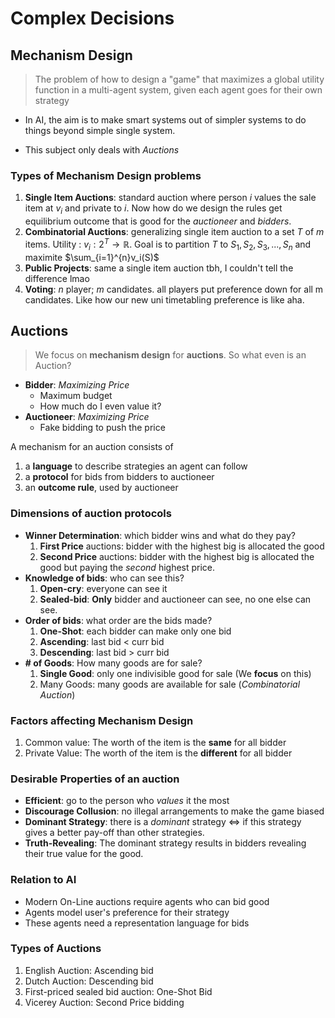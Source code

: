 # Complex Decisions      
## Mechanism Design
> The problem of how to design a "game" that maximizes a global utility function in a multi-agent system, given each agent goes for their own strategy

-  In AI, the aim is to make smart systems out of simpler systems to do things beyond simple single system. 

- This subject only deals with *Auctions*

###  Types of Mechanism Design problems
1. **Single Item Auctions**: standard auction where person $i$ values the sale item at $v_i$ and private to $i$. Now how do we design the rules get equilibrium outcome that is good for the *auctioneer* and *bidders*.
2. **Combinatorial Auctions**: generalizing single item auction to a set $T$ of $m$ items. Utility : $v_i:2^T \rightarrow \mathbb{R}$. Goal is to partition $T$ to $S_1, S_2, S_3,..., S_n$ and maximite $\sum_{i=1}^{n}v_i(S)$
3. **Public Projects**: same a single item auction tbh, I couldn't tell the difference lmao
4. **Voting**: $n$ player; $m$ candidates. all players put preference down for all m candidates. Like how our new uni timetabling preference is like aha.

## Auctions 
> We focus on **mechanism design** for **auctions**. So what even is an Auction?
   - **Bidder**: *Maximizing Price*
      - Maximum budget
      - How much do I even value it?
   - **Auctioneer**: *Maximizing Price*
      - Fake bidding to push the price

A mechanism for an auction consists of
1. a **language** to describe strategies an agent can follow
2. a **protocol** for bids from bidders to auctioneer
3. an **outcome rule**, used by auctioneer

### Dimensions of auction protocols
- **Winner Determination**: which bidder wins and what do they pay?
   1. **First Price** auctions: bidder with the highest big is allocated the good
   2. **Second Price** auctions: bidder with the highest big is allocated the good but paying the *second* highest price.
- **Knowledge of bids**: who can see this?
    1. **Open-cry**: everyone can see it
    2. **Sealed-bid**: **Only** bidder and auctioneer can see, no one else can see.
- **Order of bids**: what order are the bids made?
  1. **One-Shot**: each bidder can make only one bid
  2. **Ascending**: last bid < curr bid
  3. **Descending**: last bid > curr bid
- **# of Goods**: How many goods are for sale?
     1. **Single Good**: only one indivisible good for sale (We **focus** on this)
     2. Many Goods: many goods are available for sale (*Combinatorial Auction*)

### Factors affecting Mechanism Design
1. Common value: The worth of the item is the **same** for all bidder
2. Private Value: The worth of the item is the **different** for all bidder

### Desirable Properties of an **auction**
- **Efficient**: go to the person who *values* it the most
- **Discourage Collusion**: no illegal arrangements to make the game biased
- **Dominant Strategy**: there is a *dominant* strategy $\iff$ if this strategy gives a better pay-off than other strategies.
- **Truth-Revealing**: The dominant strategy results in bidders revealing their true value for the good. 

### Relation to **AI**
- Modern On-Line auctions require agents who can bid good
- Agents model user's preference for their strategy
- These agents need a representation language for bids

### Types of Auctions
1. English Auction: Ascending bid
2. Dutch Auction: Descending bid
3. First-priced sealed bid auction: One-Shot Bid
4. Vicerey Auction: Second Price bidding